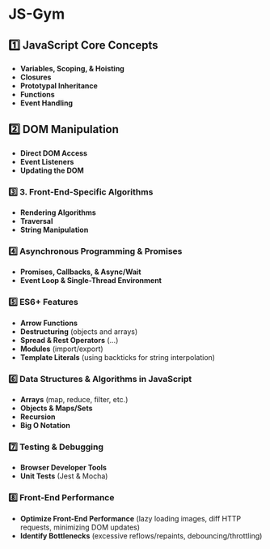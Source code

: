 # JS-Gym

## 1️⃣ JavaScript Core Concepts
- **Variables, Scoping, & Hoisting**
- **Closures**
- **Prototypal Inheritance**
- **Functions**
- **Event Handling**

## 2️⃣ DOM Manipulation
- **Direct DOM Access**
- **Event Listeners**
- **Updating the DOM**

### 3️⃣ 3. Front-End-Specific Algorithms
- **Rendering Algorithms**
- **Traversal**
- **String Manipulation**

### 4️⃣ Asynchronous Programming & Promises
- **Promises, Callbacks, & Async/Wait**
- **Event Loop & Single-Thread Environment**

### 5️⃣ ES6+ Features
- **Arrow Functions**
- **Destructuring** (objects and arrays)
- **Spread & Rest Operators** (...)
- **Modules** (import/export)
- **Template Literals** (using backticks for string interpolation)

### 6️⃣ Data Structures & Algorithms in JavaScript
- **Arrays** (map, reduce, filter, etc.)
- **Objects & Maps/Sets**
- **Recursion**
- **Big O Notation**

### 7️⃣ Testing & Debugging
- **Browser Developer Tools**
- **Unit Tests** (Jest & Mocha)

### 8️⃣ Front-End Performance
- **Optimize Front-End Performance** (lazy loading images, diff HTTP requests, minimizing DOM updates)
- **Identify Bottlenecks** (excessive reflows/repaints, debouncing/throttling)
